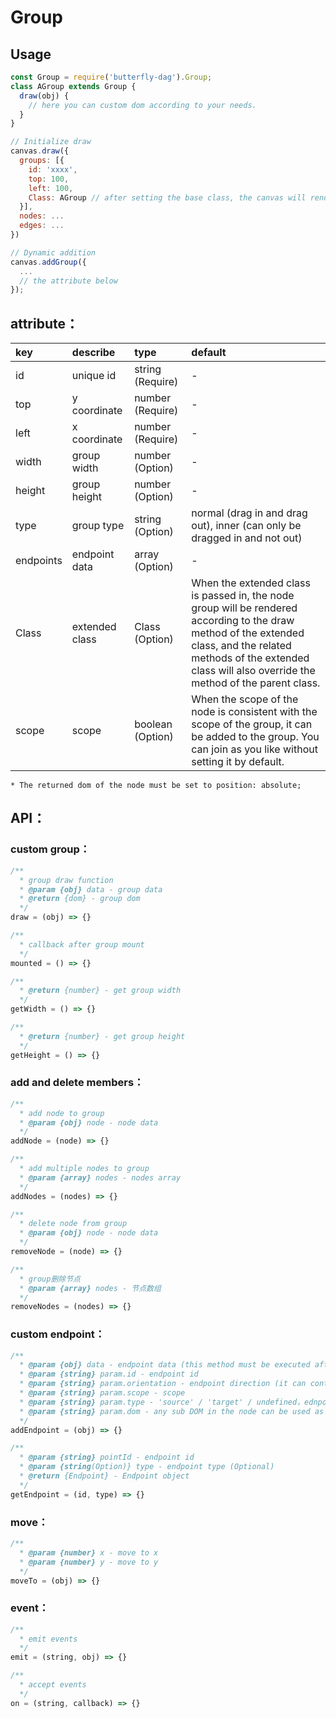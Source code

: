 # Group

## Usage

```js
const Group = require('butterfly-dag').Group;
class AGroup extends Group {
  draw(obj) {
    // here you can custom dom according to your needs.
  }
}

// Initialize draw
canvas.draw({
  groups: [{
    id: 'xxxx',
    top: 100,
    left: 100,
    Class: AGroup // after setting the base class, the canvas will render based on the custom class.
  }],
  nodes: ...
  edges: ...
})

// Dynamic addition
canvas.addGroup({
  ...
  // the attribute below
});
```

## attribute<a name='group-attr'></a>：

| key | describe | type | default 
| :------ | :------ | :------ | :------ 
| id | unique id | string (Require) | - 
| top | y coordinate | number (Require) | - 
| left | x coordinate | number (Require) | - 
| width | group width | number (Option) | - 
| height | group height | number (Option) | - 
| type | group type | string (Option) | normal (drag in and drag out), inner (can only be dragged in and not out)
| endpoints | endpoint data | array (Option) | - 
| Class | extended class | Class (Option) | When the extended class is passed in, the node group will be rendered according to the draw method of the extended class, and the related methods of the extended class will also override the method of the parent class.
| scope | scope | boolean (Option) | When the scope of the node is consistent with the scope of the group, it can be added to the group. You can join as you like without setting it by default.

`* The returned dom of the node must be set to position: absolute;`

## API：

### <a name='group-custom'>custom group</a>：

```js
/**
  * group draw function
  * @param {obj} data - group data
  * @return {dom} - group dom
  */
draw = (obj) => {}

/**
  * callback after group mount
  */
mounted = () => {}

/**
  * @return {number} - get group width
  */
getWidth = () => {}

/**
  * @return {number} - get group height
  */
getHeight = () => {}
```

### <a name='group-member'>add and delete members</a>：

```js
/**
  * add node to group
  * @param {obj} node - node data
  */
addNode = (node) => {}

/**
  * add multiple nodes to group
  * @param {array} nodes - nodes array
  */
addNodes = (nodes) => {}

/**
  * delete node from group
  * @param {obj} node - node data
  */
removeNode = (node) => {}

/**
  * group删除节点
  * @param {array} nodes - 节点数组
  */
removeNodes = (nodes) => {}
```

### <a name='node-endpoint'>custom endpoint</a>：

```js
/**
  * @param {obj} data - endpoint data (this method must be executed after the node is mounted)
  * @param {string} param.id - endpoint id
  * @param {string} param.orientation - endpoint direction (it can control the direction of the edge linkin or linkout)
  * @param {string} param.scope - scope
  * @param {string} param.type - 'source' / 'target' / undefined，ednpoint is both source and target when undefined
  * @param {string} param.dom - any sub DOM in the node can be used as a custom endpoint
  */
addEndpoint = (obj) => {}

/**
  * @param {string} pointId - endpoint id
  * @param {string(Option)} type - endpoint type (Optional)
  * @return {Endpoint} - Endpoint object
  */
getEndpoint = (id, type) => {}
```

### <a name='group-move'>move</a>：
```js
/**
  * @param {number} x - move to x 
  * @param {number} y - move to y 
  */
moveTo = (obj) => {}
```

### <a name='group-event'>event</a>：

```js
/**
  * emit events
  */
emit = (string, obj) => {}

/**
  * accept events
  */
on = (string, callback) => {}
```
